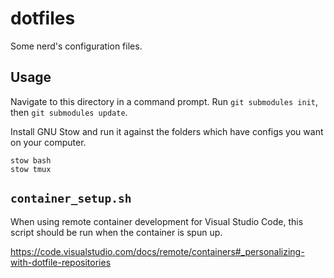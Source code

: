# dotfiles

Some nerd's configuration files.

## Usage

Navigate to this directory in a command prompt.
Run `git submodules init`, then `git submodules update`.

Install GNU Stow and run it against the folders which
have configs you want on your computer.

```
stow bash
stow tmux
```

## `container_setup.sh`

When using remote container development for Visual Studio Code,
this script should be run when the container is spun up.

https://code.visualstudio.com/docs/remote/containers#_personalizing-with-dotfile-repositories
